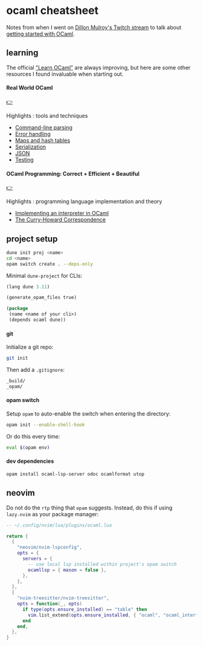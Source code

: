# ocaml cheatsheet

Notes from when I went on [Dillon Mulroy's Twitch stream](https://www.twitch.tv/dmmulroy) to talk about [getting started with OCaml](https://www.youtube.com/watch?v=FtI5hxDcVKU).

## learning

The official ["Learn OCaml"](https://ocaml.org/docs) are always improving, but here are some other resources I found invaluable when starting out.

#### Real World OCaml

[👉](https://dev.realworldocaml.org/)

Highlights : tools and techniques

- [Command-line parsing](https://dev.realworldocaml.org/command-line-parsing.html)
- [Error handling](https://dev.realworldocaml.org/error-handling.html)
- [Maps and hash tables](https://dev.realworldocaml.org/maps-and-hashtables.html)
- [Serialization](https://dev.realworldocaml.org/data-serialization.html)
- [JSON](https://dev.realworldocaml.org/json.html)
- [Testing](https://dev.realworldocaml.org/testing.html)

#### OCaml Programming: Correct + Efficient + Beautiful

[👉](https://cs3110.github.io/textbook/cover.html#)

Highlights : programming language implementation and theory

- [Implementing an interpreter in OCaml](https://cs3110.github.io/textbook/chapters/interp/intro.html)
- [The Curry-Howard Correspondence](https://cs3110.github.io/textbook/chapters/adv/curry-howard.html)

## project setup

```sh
dune init proj <name>
cd <name>
opam switch create . --deps-only
```

Minimal `dune-project` for CLIs:

```lisp
(lang dune 3.11)

(generate_opam_files true)

(package
 (name <name of your cli>)
 (depends ocaml dune))
```

#### git

Initialize a git repo:

```sh
git init
```

Then add a `.gitignore`:

```txt
_build/
_opam/
```

#### opam switch

Setup `opam` to auto-enable the switch when entering the directory:

```sh
opam init --enable-shell-hook
```

Or do this every time:

```sh
eval $(opam env)
```

#### dev dependencies

```sh
opam install ocaml-lsp-server odoc ocamlformat utop
```

## neovim

Do not do the `rtp` thing that `opam` suggests.
Instead, do this if using `lazy.nvim` as your package manager:

```lua
-- ~/.config/nvim/lua/plugins/ocaml.lua

return {
  {
    "neovim/nvim-lspconfig",
    opts = {
      servers = {
        -- use local lsp installed within project's opam switch
        ocamllsp = { mason = false },
      },
    },
  },
  {
    "nvim-treesitter/nvim-treesitter",
    opts = function(_, opts)
      if type(opts.ensure_installed) == "table" then
        vim.list_extend(opts.ensure_installed, { "ocaml", "ocaml_interface" })
      end
    end,
  },
}
```

[dmmulroy]: https://www.twitch.tv/dmmulroy
[getting-started-with-ocaml]: https://www.youtube.com/watch?v=FtI5hxDcVKU
[learn-ocaml]: https://ocaml.org/docs

